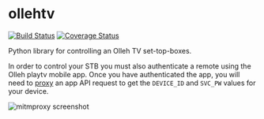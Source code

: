# ollehtv
[![Build Status](https://travis-ci.org/pmrowla/ollehtv.svg?branch=master)](https://travis-ci.org/pmrowla/ollehtv)
[![Coverage Status](https://coveralls.io/repos/github/pmrowla/ollehtv/badge.svg?branch=master)](https://coveralls.io/github/pmrowla/ollehtv?branch=master)

Python library for controlling an Olleh TV set-top-boxes.

In order to control your STB you must also authenticate a remote using the Olleh playtv mobile app.
Once you have authenticated the app, you will need to [proxy](https://mitmproxy.org) an app API request to get the `DEVICE_ID` and `SVC_PW` values for your device.

![mitmproxy screenshot](http://i.imgur.com/1azSJKK.png)
